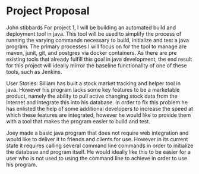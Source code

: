 # Project Proposal

John stibbards
For project 1, I will be building an automated build and deployment tool in java. This tool will be used to simplify the process of running the varying commands necessary to build, initialize and test a java program. The primary processes I will focus on for the tool to manage are maven, junit, git, and postgres via docker containers. As there are pre existing tools that already fulfill this goal in java development, the end result for this project will ideally mirror the baseline functionality of one of these tools, such as Jenkins.

User Stories:
Billiam has built a stock market tracking and helper tool in java. However his program lacks some key features to be a marketable product, namely the ability to pull active changing stock data from the internet and integrate this into his database. In order to fix this problem he has enlisted the help of some additional developers to increase the speed at which these features are integrated, however he would like to provide them with a tool that makes the program easier to build and test.

Joey made a basic java program that does not require web integration and would like to deliver it to friends and clients for use. However in its current state it requires calling several command line commands in order to initialize the database and program itself. He would ideally like this to be easier for a user who is not used to using the command line to achieve in order to use his program.
